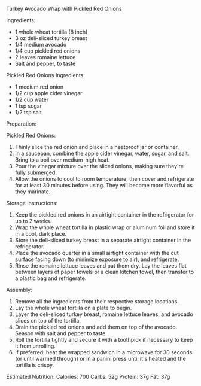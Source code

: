 Turkey Avocado Wrap with Pickled Red Onions

Ingredients:
- 1 whole wheat tortilla (8 inch)
- 3 oz deli-sliced turkey breast
- 1/4 medium avocado
- 1/4 cup pickled red onions
- 2 leaves romaine lettuce
- Salt and pepper, to taste

Pickled Red Onions Ingredients:
- 1 medium red onion
- 1/2 cup apple cider vinegar
- 1/2 cup water
- 1 tsp sugar
- 1/2 tsp salt

Preparation:

Pickled Red Onions:
1. Thinly slice the red onion and place in a heatproof jar or container.
2. In a saucepan, combine the apple cider vinegar, water, sugar, and salt. Bring to a boil over medium-high heat.
3. Pour the vinegar mixture over the sliced onions, making sure they're fully submerged.
4. Allow the onions to cool to room temperature, then cover and refrigerate for at least 30 minutes before using. They will become more flavorful as they marinate.

Storage Instructions:
1. Keep the pickled red onions in an airtight container in the refrigerator for up to 2 weeks.
2. Wrap the whole wheat tortilla in plastic wrap or aluminum foil and store it in a cool, dark place.
3. Store the deli-sliced turkey breast in a separate airtight container in the refrigerator.
4. Place the avocado quarter in a small airtight container with the cut surface facing down (to minimize exposure to air), and refrigerate.
5. Rinse the romaine lettuce leaves and pat them dry. Lay the leaves flat between layers of paper towels or a clean kitchen towel, then transfer to a plastic bag and refrigerate.

Assembly:
1. Remove all the ingredients from their respective storage locations.
2. Lay the whole wheat tortilla on a plate to begin.
3. Layer the deli-sliced turkey breast, romaine lettuce leaves, and avocado slices on top of the tortilla.
4. Drain the pickled red onions and add them on top of the avocado. Season with salt and pepper to taste.
5. Roll the tortilla tightly and secure it with a toothpick if necessary to keep it from unrolling.
6. If preferred, heat the wrapped sandwich in a microwave for 30 seconds (or until warmed through) or in a panini press until it's heated and the tortilla is crispy.

Estimated Nutrition:
Calories: 700
Carbs: 52g
Protein: 37g
Fat: 37g
